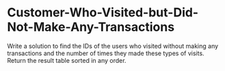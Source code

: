 # Customer-Who-Visited-but-Did-Not-Make-Any-Transactions
Write a solution to find the IDs of the users who visited without making any transactions and the number of times they made these types of visits. Return the result table sorted in any order.
